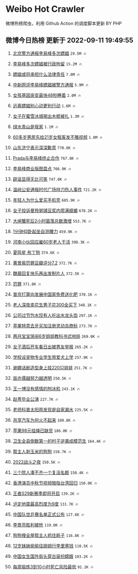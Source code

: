 # Weibo Hot Crawler 



微博热榜爬虫，利用 Github Action 的调度脚本更新 BY PHP 


## 微博今日热榜 更新于 2022-09-11 19:49:55 
1. [北京警方通报李易峰多次嫖娼](https://s.weibo.com/weibo?q=%23%E5%8C%97%E4%BA%AC%E8%AD%A6%E6%96%B9%E9%80%9A%E6%8A%A5%E6%9D%8E%E6%98%93%E5%B3%B0%E5%A4%9A%E6%AC%A1%E5%AB%96%E5%A8%BC%23&t=31&band_rank=1&Refer=top) `29.5M 🔥` 

1. [李易峰多次嫖娼被行政拘留](https://s.weibo.com/weibo?q=%23%E6%9D%8E%E6%98%93%E5%B3%B0%E5%A4%9A%E6%AC%A1%E5%AB%96%E5%A8%BC%E8%A2%AB%E8%A1%8C%E6%94%BF%E6%8B%98%E7%95%99%23&t=31&band_rank=2&Refer=top) `15.2M 🔥` 

1. [嫖娼或将承担什么法律责任](https://s.weibo.com/weibo?q=%23%E5%AB%96%E5%A8%BC%E6%88%96%E5%B0%86%E6%89%BF%E6%8B%85%E4%BB%80%E4%B9%88%E6%B3%95%E5%BE%8B%E8%B4%A3%E4%BB%BB%23&t=31&band_rank=3&Refer=top) `7.8M 🔥` 

1. [中新网评李易峰嫖娼被警方通报](https://s.weibo.com/weibo?q=%23%E4%B8%AD%E6%96%B0%E7%BD%91%E8%AF%84%E6%9D%8E%E6%98%93%E5%B3%B0%E5%AB%96%E5%A8%BC%E8%A2%AB%E8%AD%A6%E6%96%B9%E9%80%9A%E6%8A%A5%23&t=31&band_rank=4&Refer=top) `5.9M 🔥` 

1. [女孩基因突变最快48秒睡着](https://s.weibo.com/weibo?q=%23%E5%A5%B3%E5%AD%A9%E5%9F%BA%E5%9B%A0%E7%AA%81%E5%8F%98%E6%9C%80%E5%BF%AB48%E7%A7%92%E7%9D%A1%E7%9D%80%23&t=31&band_rank=5&Refer=top) `2.0M 🔥` 

1. [远离嫖娼别心动更别行动](https://s.weibo.com/weibo?q=%23%E8%BF%9C%E7%A6%BB%E5%AB%96%E5%A8%BC%E5%88%AB%E5%BF%83%E5%8A%A8%E6%9B%B4%E5%88%AB%E8%A1%8C%E5%8A%A8%23&t=31&band_rank=6&Refer=top) `1.6M 🔥` 

1. [女子在蜜雪冰城喝出木棍被扎](https://s.weibo.com/weibo?q=%23%E5%A5%B3%E5%AD%90%E5%9C%A8%E8%9C%9C%E9%9B%AA%E5%86%B0%E5%9F%8E%E5%96%9D%E5%87%BA%E6%9C%A8%E6%A3%8D%E8%A2%AB%E6%89%8E%23&t=31&band_rank=7&Refer=top) `1.3M 🔥` 

1. [绿水青山是我家](https://s.weibo.com/weibo?q=%23%E7%BB%BF%E6%B0%B4%E9%9D%92%E5%B1%B1%E6%98%AF%E6%88%91%E5%AE%B6%23&t=31&band_rank=8&Refer=top) `1.1M 🔥` 

1. [60多岁男房东给21岁女租客发不雅视频](https://s.weibo.com/weibo?q=%2360%E5%A4%9A%E5%B2%81%E7%94%B7%E6%88%BF%E4%B8%9C%E7%BB%9921%E5%B2%81%E5%A5%B3%E7%A7%9F%E5%AE%A2%E5%8F%91%E4%B8%8D%E9%9B%85%E8%A7%86%E9%A2%91%23&t=31&band_rank=9&Refer=top) `1.0M 🔥` 

1. [山东济宁表示深深歉意](https://s.weibo.com/weibo?q=%23%E5%B1%B1%E4%B8%9C%E6%B5%8E%E5%AE%81%E8%A1%A8%E7%A4%BA%E6%B7%B1%E6%B7%B1%E6%AD%89%E6%84%8F%23&t=31&band_rank=10&Refer=top) `770.0K 🔥` 

1. [Prada与李易峰终止合作](https://s.weibo.com/weibo?q=%23Prada%E4%B8%8E%E6%9D%8E%E6%98%93%E5%B3%B0%E7%BB%88%E6%AD%A2%E5%90%88%E4%BD%9C%23&t=31&band_rank=11&Refer=top) `767.8K 🔥` 

1. [李易峰商业版图盘点](https://s.weibo.com/weibo?q=%23%E6%9D%8E%E6%98%93%E5%B3%B0%E5%95%86%E4%B8%9A%E7%89%88%E5%9B%BE%E7%9B%98%E7%82%B9%23&t=31&band_rank=12&Refer=top) `766.9K 🔥` 

1. [辟谣显得无比可笑](https://s.weibo.com/weibo?q=%23%E8%BE%9F%E8%B0%A3%E6%98%BE%E5%BE%97%E6%97%A0%E6%AF%94%E5%8F%AF%E7%AC%91%23&t=31&band_rank=13&Refer=top) `747.0K 🔥` 

1. [温岭公安通报时代广场持刀伤人事件](https://s.weibo.com/weibo?q=%E6%B8%A9%E5%B2%AD%E5%85%AC%E5%AE%89%E9%80%9A%E6%8A%A5%E6%97%B6%E4%BB%A3%E5%B9%BF%E5%9C%BA%E6%8C%81%E5%88%80%E4%BC%A4%E4%BA%BA%E4%BA%8B%E4%BB%B6&t=31&band_rank=14&Refer=top) `721.2K 🔥` 

1. [年轻人为什么爱买手机壳](https://s.weibo.com/weibo?q=%23%E5%B9%B4%E8%BD%BB%E4%BA%BA%E4%B8%BA%E4%BB%80%E4%B9%88%E7%88%B1%E4%B9%B0%E6%89%8B%E6%9C%BA%E5%A3%B3%23&t=31&band_rank=15&Refer=top) `685.9K 🔥` 

1. [女子投诉曼玲粥铺豆浆内爬满蟑螂](https://s.weibo.com/weibo?q=%23%E5%A5%B3%E5%AD%90%E6%8A%95%E8%AF%89%E6%9B%BC%E7%8E%B2%E7%B2%A5%E9%93%BA%E8%B1%86%E6%B5%86%E5%86%85%E7%88%AC%E6%BB%A1%E8%9F%91%E8%9E%82%23&t=31&band_rank=16&Refer=top) `678.2K 🔥` 

1. [大闸蟹死后2小时菌落总数激增](https://s.weibo.com/weibo?q=%23%E5%A4%A7%E9%97%B8%E8%9F%B9%E6%AD%BB%E5%90%8E2%E5%B0%8F%E6%97%B6%E8%8F%8C%E8%90%BD%E6%80%BB%E6%95%B0%E6%BF%80%E5%A2%9E%23&t=31&band_rank=17&Refer=top) `553.7K 🔥` 

1. [1分钟仰卧起坐自测腰力](https://s.weibo.com/weibo?q=%231%E5%88%86%E9%92%9F%E4%BB%B0%E5%8D%A7%E8%B5%B7%E5%9D%90%E8%87%AA%E6%B5%8B%E8%85%B0%E5%8A%9B%23&t=31&band_rank=18&Refer=top) `459.9K 🔥` 

1. [河南小伙回应雇60岁老人干活](https://s.weibo.com/weibo?q=%23%E6%B2%B3%E5%8D%97%E5%B0%8F%E4%BC%99%E5%9B%9E%E5%BA%94%E9%9B%8760%E5%B2%81%E8%80%81%E4%BA%BA%E5%B9%B2%E6%B4%BB%23&t=31&band_rank=19&Refer=top) `398.3K 🔥` 

1. [夏鸣星 布丁狗](https://s.weibo.com/weibo?q=%E5%A4%8F%E9%B8%A3%E6%98%9F%20%E5%B8%83%E4%B8%81%E7%8B%97&t=31&band_rank=20&Refer=top) `374.6K 🔥` 

1. [黄景瑜罚罪豆瓣评分7.2](https://s.weibo.com/weibo?q=%23%E9%BB%84%E6%99%AF%E7%91%9C%E7%BD%9A%E7%BD%AA%E8%B1%86%E7%93%A3%E8%AF%84%E5%88%867.2%23&t=31&band_rank=21&Refer=top) `372.7K 🔥` 

1. [魏晨回复快乐再出发制片人](https://s.weibo.com/weibo?q=%23%E9%AD%8F%E6%99%A8%E5%9B%9E%E5%A4%8D%E5%BF%AB%E4%B9%90%E5%86%8D%E5%87%BA%E5%8F%91%E5%88%B6%E7%89%87%E4%BA%BA%23&t=31&band_rank=22&Refer=top) `372.5K 🔥` 

1. [罚罪](https://s.weibo.com/weibo?q=%23%E7%BD%9A%E7%BD%AA%23&t=31&band_rank=23&Refer=top) `371.8K 🔥` 

1. [普京打算向发展中国家免费送化肥](https://s.weibo.com/weibo?q=%23%E6%99%AE%E4%BA%AC%E6%89%93%E7%AE%97%E5%90%91%E5%8F%91%E5%B1%95%E4%B8%AD%E5%9B%BD%E5%AE%B6%E5%85%8D%E8%B4%B9%E9%80%81%E5%8C%96%E8%82%A5%23&t=31&band_rank=24&Refer=top) `370.1K 🔥` 

1. [老人深夜卖花生男子花300全买下](https://s.weibo.com/weibo?q=%23%E8%80%81%E4%BA%BA%E6%B7%B1%E5%A4%9C%E5%8D%96%E8%8A%B1%E7%94%9F%E7%94%B7%E5%AD%90%E8%8A%B1300%E5%85%A8%E4%B9%B0%E4%B8%8B%23&t=31&band_rank=25&Refer=top) `348.1K 🔥` 

1. [公司过节包水饺有人吃出水龙头馅](https://s.weibo.com/weibo?q=%23%E5%85%AC%E5%8F%B8%E8%BF%87%E8%8A%82%E5%8C%85%E6%B0%B4%E9%A5%BA%E6%9C%89%E4%BA%BA%E5%90%83%E5%87%BA%E6%B0%B4%E9%BE%99%E5%A4%B4%E9%A6%85%23&t=31&band_rank=26&Refer=top) `297.1K 🔥` 

1. [苹果特意去牙买加注册灵动岛商标](https://s.weibo.com/weibo?q=%23%E8%8B%B9%E6%9E%9C%E7%89%B9%E6%84%8F%E5%8E%BB%E7%89%99%E4%B9%B0%E5%8A%A0%E6%B3%A8%E5%86%8C%E7%81%B5%E5%8A%A8%E5%B2%9B%E5%95%86%E6%A0%87%23&t=31&band_rank=27&Refer=top) `273.7K 🔥` 

1. [两月宝宝哭闹6岁姐姐教科书式哄娃](https://s.weibo.com/weibo?q=%23%E4%B8%A4%E6%9C%88%E5%AE%9D%E5%AE%9D%E5%93%AD%E9%97%B96%E5%B2%81%E5%A7%90%E5%A7%90%E6%95%99%E7%A7%91%E4%B9%A6%E5%BC%8F%E5%93%84%E5%A8%83%23&t=31&band_rank=28&Refer=top) `269.0K 🔥` 

1. [女子酒后开车看日出被男友举报](https://s.weibo.com/weibo?q=%23%E5%A5%B3%E5%AD%90%E9%85%92%E5%90%8E%E5%BC%80%E8%BD%A6%E7%9C%8B%E6%97%A5%E5%87%BA%E8%A2%AB%E7%94%B7%E5%8F%8B%E4%B8%BE%E6%8A%A5%23&t=31&band_rank=29&Refer=top) `265.2K 🔥` 

1. [学校设宠物专业学生带爱犬上学](https://s.weibo.com/weibo?q=%23%E5%AD%A6%E6%A0%A1%E8%AE%BE%E5%AE%A0%E7%89%A9%E4%B8%93%E4%B8%9A%E5%AD%A6%E7%94%9F%E5%B8%A6%E7%88%B1%E7%8A%AC%E4%B8%8A%E5%AD%A6%23&t=31&band_rank=30&Refer=top) `257.9K 🔥` 

1. [谢娜话剧造型身上挂220只娃娃](https://s.weibo.com/weibo?q=%23%E8%B0%A2%E5%A8%9C%E8%AF%9D%E5%89%A7%E9%80%A0%E5%9E%8B%E8%BA%AB%E4%B8%8A%E6%8C%82220%E5%8F%AA%E5%A8%83%E5%A8%83%23&t=31&band_rank=31&Refer=top) `251.7K 🔥` 

1. [辰亦儒越努力越透明](https://s.weibo.com/weibo?q=%23%E8%BE%B0%E4%BA%A6%E5%84%92%E8%B6%8A%E5%8A%AA%E5%8A%9B%E8%B6%8A%E9%80%8F%E6%98%8E%23&t=31&band_rank=32&Refer=top) `250.5K 🔥` 

1. [王一博没有感情的刨冰机](https://s.weibo.com/weibo?q=%23%E7%8E%8B%E4%B8%80%E5%8D%9A%E6%B2%A1%E6%9C%89%E6%84%9F%E6%83%85%E7%9A%84%E5%88%A8%E5%86%B0%E6%9C%BA%23&t=31&band_rank=33&Refer=top) `243.1K 🔥` 

1. [赵粤毕业公演](https://s.weibo.com/weibo?q=%23%E8%B5%B5%E7%B2%A4%E6%AF%95%E4%B8%9A%E5%85%AC%E6%BC%94%23&t=31&band_rank=34&Refer=top) `227.7K 🔥` 

1. [老师科普太阳雨发现是自家漏水](https://s.weibo.com/weibo?q=%23%E8%80%81%E5%B8%88%E7%A7%91%E6%99%AE%E5%A4%AA%E9%98%B3%E9%9B%A8%E5%8F%91%E7%8E%B0%E6%98%AF%E8%87%AA%E5%AE%B6%E6%BC%8F%E6%B0%B4%23&t=31&band_rank=35&Refer=top) `225.5K 🔥` 

1. [共享汽车为何火不起来](https://s.weibo.com/weibo?q=%23%E5%85%B1%E4%BA%AB%E6%B1%BD%E8%BD%A6%E4%B8%BA%E4%BD%95%E7%81%AB%E4%B8%8D%E8%B5%B7%E6%9D%A5%23&t=31&band_rank=36&Refer=top) `189.8K 🔥` 

1. [苹果98元挂绳已缺货](https://s.weibo.com/weibo?q=%23%E8%8B%B9%E6%9E%9C98%E5%85%83%E6%8C%82%E7%BB%B3%E5%B7%B2%E7%BC%BA%E8%B4%A7%23&t=31&band_rank=37&Refer=top) `186.0K 🔥` 

1. [卫生全县倒数第一的村子逆袭成模范生](https://s.weibo.com/weibo?q=%23%E5%8D%AB%E7%94%9F%E5%85%A8%E5%8E%BF%E5%80%92%E6%95%B0%E7%AC%AC%E4%B8%80%E7%9A%84%E6%9D%91%E5%AD%90%E9%80%86%E8%A2%AD%E6%88%90%E6%A8%A1%E8%8C%83%E7%94%9F%23&t=31&band_rank=38&Refer=top) `164.4K 🔥` 

1. [帮主人剥玉米的狗狗](https://s.weibo.com/weibo?q=%23%E5%B8%AE%E4%B8%BB%E4%BA%BA%E5%89%A5%E7%8E%89%E7%B1%B3%E7%9A%84%E7%8B%97%E7%8B%97%23&t=31&band_rank=39&Refer=top) `158.7K 🔥` 

1. [2022战斗之夜](https://s.weibo.com/weibo?q=%232022%E6%88%98%E6%96%97%E4%B9%8B%E5%A4%9C%23&t=31&band_rank=40&Refer=top) `150.5K 🔥` 

1. [三个院人凑不齐一个复活名额](https://s.weibo.com/weibo?q=%23%E4%B8%89%E4%B8%AA%E9%99%A2%E4%BA%BA%E5%87%91%E4%B8%8D%E9%BD%90%E4%B8%80%E4%B8%AA%E5%A4%8D%E6%B4%BB%E5%90%8D%E9%A2%9D%23&t=31&band_rank=41&Refer=top) `150.4K 🔥` 

1. [香港演员中秋节视频暗指台湾回归](https://s.weibo.com/weibo?q=%23%E9%A6%99%E6%B8%AF%E6%BC%94%E5%91%98%E4%B8%AD%E7%A7%8B%E8%8A%82%E8%A7%86%E9%A2%91%E6%9A%97%E6%8C%87%E5%8F%B0%E6%B9%BE%E5%9B%9E%E5%BD%92%23&t=31&band_rank=42&Refer=top) `150.0K 🔥` 

1. [王者S29新赛季即将开启](https://s.weibo.com/weibo?q=%23%E7%8E%8B%E8%80%85S29%E6%96%B0%E8%B5%9B%E5%AD%A3%E5%8D%B3%E5%B0%86%E5%BC%80%E5%90%AF%23&t=31&band_rank=43&Refer=top) `139.2K 🔥` 

1. [泸定地震最高烈度为9度](https://s.weibo.com/weibo?q=%23%E6%B3%B8%E5%AE%9A%E5%9C%B0%E9%9C%87%E6%9C%80%E9%AB%98%E7%83%88%E5%BA%A6%E4%B8%BA9%E5%BA%A6%23&t=31&band_rank=44&Refer=top) `131.7K 🔥` 

1. [中国队世乒赛名单正式公布](https://s.weibo.com/weibo?q=%23%E4%B8%AD%E5%9B%BD%E9%98%9F%E4%B8%96%E4%B9%92%E8%B5%9B%E5%90%8D%E5%8D%95%E6%AD%A3%E5%BC%8F%E5%85%AC%E5%B8%83%23&t=31&band_rank=45&Refer=top) `127.6K 🔥` 

1. [李景亮胜利被抢](https://s.weibo.com/weibo?q=%23%E6%9D%8E%E6%99%AF%E4%BA%AE%E8%83%9C%E5%88%A9%E8%A2%AB%E6%8A%A2%23&t=31&band_rank=46&Refer=top) `119.0K 🔥` 

1. [狗狗搜全屋帮主人抓住耗子](https://s.weibo.com/weibo?q=%23%E7%8B%97%E7%8B%97%E6%90%9C%E5%85%A8%E5%B1%8B%E5%B8%AE%E4%B8%BB%E4%BA%BA%E6%8A%93%E4%BD%8F%E8%80%97%E5%AD%90%23&t=31&band_rank=47&Refer=top) `116.8K 🔥` 

1. [12岁妹妹偷偷往姐姐行李里塞钱](https://s.weibo.com/weibo?q=%2312%E5%B2%81%E5%A6%B9%E5%A6%B9%E5%81%B7%E5%81%B7%E5%BE%80%E5%A7%90%E5%A7%90%E8%A1%8C%E6%9D%8E%E9%87%8C%E5%A1%9E%E9%92%B1%23&t=31&band_rank=48&Refer=top) `110.5K 🔥` 

1. [中国女生国外街头穿古装扮嫦娥](https://s.weibo.com/weibo?q=%23%E4%B8%AD%E5%9B%BD%E5%A5%B3%E7%94%9F%E5%9B%BD%E5%A4%96%E8%A1%97%E5%A4%B4%E7%A9%BF%E5%8F%A4%E8%A3%85%E6%89%AE%E5%AB%A6%E5%A8%A5%23&t=31&band_rank=49&Refer=top) `103.2K 🔥` 

1. [每周锻炼3到10小时死亡风险最低](https://s.weibo.com/weibo?q=%23%E6%AF%8F%E5%91%A8%E9%94%BB%E7%82%BC3%E5%88%B010%E5%B0%8F%E6%97%B6%E6%AD%BB%E4%BA%A1%E9%A3%8E%E9%99%A9%E6%9C%80%E4%BD%8E%23&t=31&band_rank=50&Refer=top) `92.1K 🔥` 

